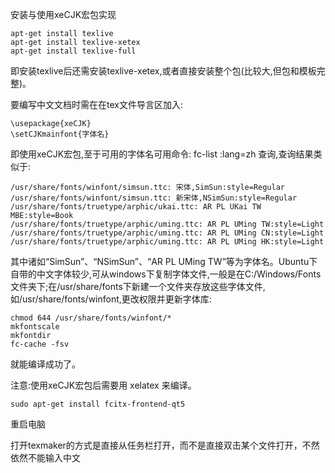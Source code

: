 安装与使用xeCJK宏包实现

    apt-get install texlive 
    apt-get install texlive-xetex 
    apt-get install texlive-full

即安装texlive后还需安装texlive-xetex,或者直接安装整个包(比较大,但包和模板完整)。

要编写中文文档时需在在tex文件导言区加入:

    \usepackage{xeCJK}
    \setCJKmainfont{字体名}

即使用xeCJK宏包,至于可用的字体名可用命令: fc-list :lang=zh 查询,查询结果类似于:

    /usr/share/fonts/winfont/simsun.ttc: 宋体,SimSun:style=Regular
    /usr/share/fonts/winfont/simsun.ttc: 新宋体,NSimSun:style=Regular
    /usr/share/fonts/truetype/arphic/ukai.ttc: AR PL UKai TW MBE:style=Book
    /usr/share/fonts/truetype/arphic/uming.ttc: AR PL UMing TW:style=Light
    /usr/share/fonts/truetype/arphic/uming.ttc: AR PL UMing CN:style=Light
    /usr/share/fonts/truetype/arphic/uming.ttc: AR PL UMing HK:style=Light

其中诸如“SimSun”、“NSimSun”、“AR PL UMing TW”等为字体名。Ubuntu下自带的中文字体较少,可从windows下复制字体文件,一般是在C:/Windows/Fonts文件夹下;在/usr/share/fonts下新建一个文件夹存放这些字体文件,如/usr/share/fonts/winfont,更改权限并更新字体库:

    chmod 644 /usr/share/fonts/winfont/*
    mkfontscale
    mkfontdir
    fc-cache -fsv

就能编译成功了。

注意:使用xeCJK宏包后需要用 xelatex 来编译。

    sudo apt-get install fcitx-frontend-qt5

重启电脑

打开texmaker的方式是直接从任务栏打开，而不是直接双击某个文件打开，不然依然不能输入中文
